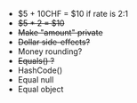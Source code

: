 - $5 + 10CHF = $10 if rate is 2:1
- ~~$5 \* 2 = $10~~
- ~~Make "amount" private~~
- ~~Dollar side-effects?~~
- Money rounding?
- ~~Equals() ?~~
- HashCode()
- Equal null
- Equal object
